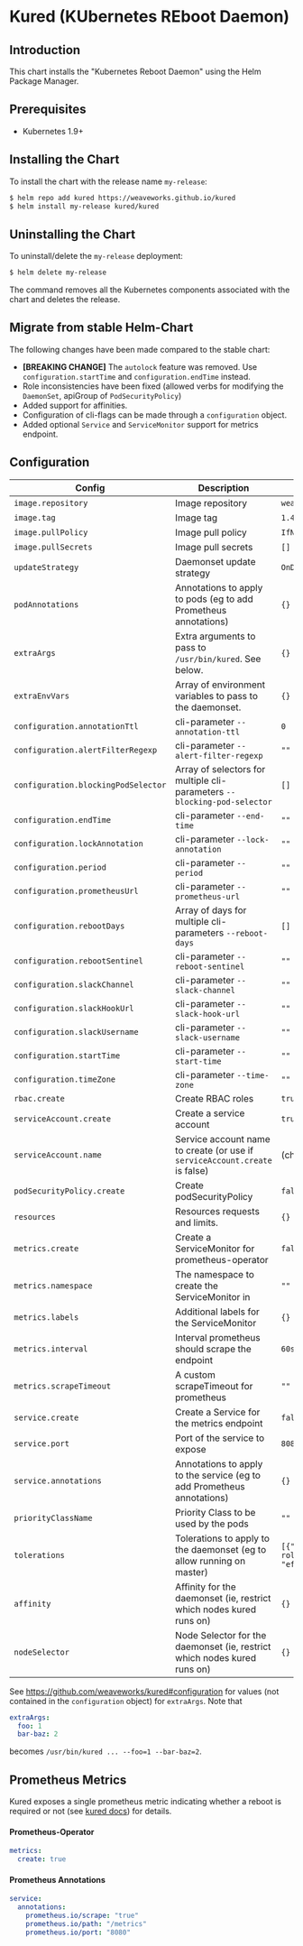 # Kured (KUbernetes REboot Daemon)

## Introduction
This chart installs the "Kubernetes Reboot Daemon" using the Helm Package Manager.

## Prerequisites
- Kubernetes 1.9+

## Installing the Chart
To install the chart with the release name `my-release`:
```bash
$ helm repo add kured https://weaveworks.github.io/kured
$ helm install my-release kured/kured
```

## Uninstalling the Chart
To uninstall/delete the `my-release` deployment:
```bash
$ helm delete my-release
```

The command removes all the Kubernetes components associated with the chart and deletes the release.


## Migrate from stable Helm-Chart
The following changes have been made compared to the stable chart:
- **[BREAKING CHANGE]** The `autolock` feature was removed. Use `configuration.startTime` and `configuration.endTime` instead.
- Role inconsistencies have been fixed (allowed verbs for modifying the `DaemonSet`, apiGroup of `PodSecurityPolicy`)
- Added support for affinities.
- Configuration of cli-flags can be made through a `configuration` object.
- Added optional `Service` and `ServiceMonitor` support for metrics endpoint.


## Configuration

| Config                  | Description                                                                 | Default                    |
| ------                  | -----------                                                                 | -------                    |
| `image.repository`      | Image repository                                                            | `weaveworks/kured` |
| `image.tag`             | Image tag                                                                   | `1.4.4`                    |
| `image.pullPolicy`      | Image pull policy                                                           | `IfNotPresent`             |
| `image.pullSecrets`     | Image pull secrets                                                          | `[]`                       |
| `updateStrategy`        | Daemonset update strategy                                                   | `OnDelete`                 |
| `podAnnotations`        | Annotations to apply to pods (eg to add Prometheus annotations)             | `{}`                       |
| `extraArgs`             | Extra arguments to pass to `/usr/bin/kured`. See below.                     | `{}`                       |
| `extraEnvVars`          | Array of environment variables to pass to the daemonset.                    | `{}`                       |
| `configuration.annotationTtl` | cli-parameter `--annotation-ttl`                                      | `0`                       |
| `configuration.alertFilterRegexp` | cli-parameter `--alert-filter-regexp`                             | `""`                       |
| `configuration.blockingPodSelector` | Array of selectors for multiple cli-parameters `--blocking-pod-selector` | `[]`             |
| `configuration.endTime` | cli-parameter `--end-time`                                                  | `""`                      |
| `configuration.lockAnnotation` | cli-parameter `--lock-annotation`                                    | `""`                      |
| `configuration.period` | cli-parameter `--period`                                                     | `""`                      |
| `configuration.prometheusUrl` | cli-parameter `--prometheus-url`                                      | `""`                      |
| `configuration.rebootDays` | Array of days for multiple cli-parameters `--reboot-days`                | `[]`                      |
| `configuration.rebootSentinel` | cli-parameter `--reboot-sentinel`                                    | `""`                      |
| `configuration.slackChannel` | cli-parameter `--slack-channel`                                        | `""`                      |
| `configuration.slackHookUrl` | cli-parameter `--slack-hook-url`                                       | `""`                      |
| `configuration.slackUsername` | cli-parameter `--slack-username`                                      | `""`                      |
| `configuration.startTime` | cli-parameter `--start-time`                                              | `""`                      |
| `configuration.timeZone` | cli-parameter `--time-zone`                                                | `""`                      |
| `rbac.create`           | Create RBAC roles                                                           | `true`                     |
| `serviceAccount.create` | Create a service account                                                    | `true`                     |
| `serviceAccount.name`   | Service account name to create (or use if `serviceAccount.create` is false) | (chart fullname)           |
| `podSecurityPolicy.create` | Create podSecurityPolicy                                                 | `false`                     |
| `resources`             | Resources requests and limits.                                              | `{}`                       |
| `metrics.create`        | Create a ServiceMonitor for prometheus-operator                             | `false`                    |
| `metrics.namespace`     | The namespace to create the ServiceMonitor in                               | `""`                    |
| `metrics.labels`        | Additional labels for the ServiceMonitor                                    | `{}`                    |
| `metrics.interval`      | Interval prometheus should scrape the endpoint                              | `60s`                   |
| `metrics.scrapeTimeout` | A custom scrapeTimeout for prometheus                                       | `""`                    |
| `service.create`        | Create a Service for the metrics endpoint                                   | `false`                    |
| `service.port`          | Port of the service to expose                                               | `8080`                     |
| `service.annotations`   | Annotations to apply to the service (eg to add Prometheus annotations)      | `{}`                       |
| `priorityClassName`     | Priority Class to be used by the pods                                       | `""`                       |
| `tolerations`           | Tolerations to apply to the daemonset (eg to allow running on master)       | `[{"key": "node-role.kubernetes.io/master", "effect": "NoSchedule"}]`|
| `affinity`              | Affinity for the daemonset (ie, restrict which nodes kured runs on)         | `{}`                       |
| `nodeSelector`          | Node Selector for the daemonset (ie, restrict which nodes kured runs on)    | `{}`                       |

See https://github.com/weaveworks/kured#configuration for values (not contained in the `configuration` object) for `extraArgs`. Note that
```yaml
extraArgs:
  foo: 1
  bar-baz: 2
```
becomes `/usr/bin/kured ... --foo=1 --bar-baz=2`.


## Prometheus Metrics

Kured exposes a single prometheus metric indicating whether a reboot is required or not (see [kured docs](https://github.com/weaveworks/kured#prometheus-metrics)) for details. 

#### Prometheus-Operator

```yaml
metrics:
  create: true
```

#### Prometheus Annotations

```yaml
service:
  annotations:
    prometheus.io/scrape: "true"
    prometheus.io/path: "/metrics"
    prometheus.io/port: "8080"
```
